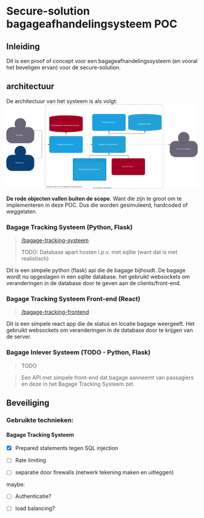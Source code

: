 # Secure-solution bagageafhandelingsysteem POC

## Inleiding
Dit is een proof of concept voor een bagageafhandelingssysteem (en vooral het beveligen ervan) voor de secure-solution.





## architectuur
De architectuur van het systeem is als volgt:
![architectuur](img/c4-bagageafhandeling.svg)

**De rode objecten vallen buiten de scope**. Want die zijn te groot om te implementeren in deze POC. Dus die worden gesimuleerd, hardcoded of weggelaten.

### Bagage Tracking Systeem (Python, Flask)
> [/bagage-tracking-systeem](/bagage-tracking-systeem)
>
> TODO: Database apart hosten i.p.v. met sqlite (want dat is niet realistisch)

Dit is een simpele python (flask) api die de bagage bijhoudt. De bagage wordt nu opgeslagen in een sqlite database. het gebruikt websockets om veranderingen in de database door te geven aan de clients/front-end.

### Bagage Tracking Systeem Front-end (React)
> [/bagage-tracking-frontend](/bagage-tracking-frontend)

Dit is een simpele react app die de status en locatie bagage weergeeft. Het gebruikt websockets om veranderingen in de database door te krijgen van de server.

### Bagage Inlever Systeem (TODO - Python, Flask)
> TODO

> Een API met simpele front-end dat bagage aanneemt van passagiers en deze in het Bagage Tracking Systeem zet.



## Beveiliging


### Gebruikte technieken:
#### Bagage Tracking Systeem
- [X] Prepared statements tegen SQL injection
- [ ] Rate limiting
- [ ] separatie door firewalls (netwerk tekening maken en uitleggen)



maybe:
- [ ] Authenticatie?
- [ ] load balancing?


